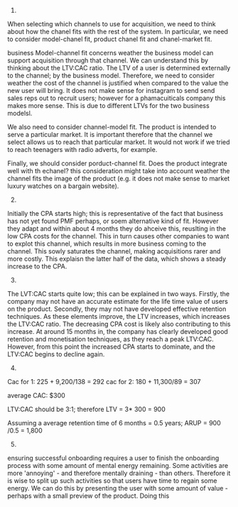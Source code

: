 
1.
When selecting which channels to use for acquisition, we need to think about how the chanel fits with the rest of the system. In particular, we need to consider model-chanel fit, product chanel fit and chanel-market fit. 

business Model-channel fit concerns weather the business model can support acquisition through that channel. We can understand this by thinking about the LTV:CAC ratio. The LTV of a user is determined externally to the channel; by the business model. Therefore, we need to consider weather the cost of the channel is justified when compared to the value the new user will bring. It does not make sense for instagram to send send sales reps out to recruit users; however for a phamacuiticals company this makes more sense. This is due to different LTVs for the two business modelsl.

We also need to consider channel-model fit. The product is intended to serve a particular market. It is important therefore that the channel we select allows us to reach that particular market. It would not work if we tried to reach teenagers with radio adverts, for example.

Finally, we should consider porduct-channel fit. Does the product integrate well with th echanel? this consideration might take into account weather the channel fits the image of the product (e.g. it does not make sense to market luxury watches on a bargain website).


2.
Initially the CPA starts high; this is representative of the fact that business has not yet found PMF perhaps, or soem alternative kind of fit. However they adapt and within about 4 months they do ahceive this, reuslting in the low CPA costs for the channel. This in turn causes other companies to want to explot this channel, which results in more business coming to the channel. This sowly saturates the channel, making acquisitions rarer and more costly. This explaisn the latter half of the data, which shows a steady increase to the CPA.

3.
The LVT:CAC starts quite low; this can be explained in two ways. Firstly, the company may not have an accurate estimate for the life time value of users on the product. Secondly, they may not have developed effective retention techniques. 
As these elements improve, the LTV increases, which increases the LTV:CAC ratio. The decreasing CPA cost is likely also contributing to this increase. At around 15 months in, the company has clearly developed good retention and monetisation techniques, as they reach a peak LTV:CAC. However, from this point the increased CPA starts to dominate, and the LTV:CAC begins to decline again.

4.

Cac for 1:
225 + 9,200/138 = 292
cac for 2:
180 + 11,300/89 = 307

average CAC: 
$300

LTV:CAC should be 3:1; therefore LTV = 3* 300 = 900

Assuming a average retention time of 6 months = 0.5 years;
ARUP = 900 /0.5 = 1,800

5.
ensuring successful onboarding requires a user to finish the onboarding process with some amount of mental energy remaining. Some activities are more 'annoying' - and therefore mentally draining - than others. Therefore it is wise to split up such activities so that users have time to regain some energy. We can do this by presenting the user with some amount of value - perhaps with a small preview of the product. Doing this 